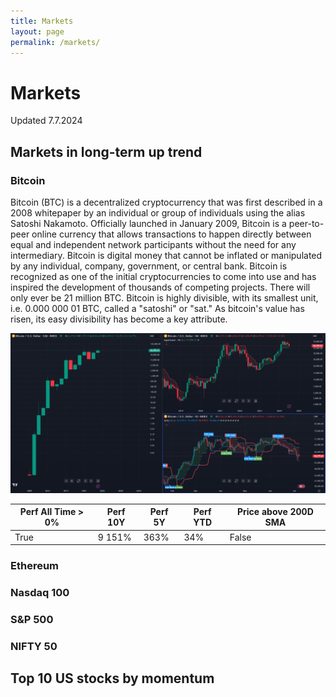 ```yaml
---
title: Markets
layout: page
permalink: /markets/
---
```


# Markets

Updated 7.7.2024

## Markets in long-term up trend

### Bitcoin
Bitcoin (BTC) is a decentralized cryptocurrency that was first described in a 2008 whitepaper by an individual or group of individuals using the alias Satoshi Nakamoto. Officially launched in January 2009, Bitcoin is a peer-to-peer online currency that allows transactions to happen directly between equal and independent network participants without the need for any intermediary. Bitcoin is digital money that cannot be inflated or manipulated by any individual, company, government, or central bank. Bitcoin is recognized as one of the initial cryptocurrencies to come into use and has inspired the development of thousands of competing projects. There will only ever be 21 million BTC. Bitcoin is highly divisible, with its smallest unit, i.e. 0.000 000 01 BTC, called a "satoshi" or "sat." As bitcoin's value has risen, its easy divisibility has become a key attribute.

<img src="../assets/images/bitcoin.png" width=750px>


| Perf All Time > 0%        | Perf 10Y    | Perf 5Y    | Perf YTD    | Price above 200D SMA |
| ------------------------- | ----------  | ---------- | ----------- | -------------------- |
| True                      | 9 151%      | 363%       | 34%         | False                |

### Ethereum

### Nasdaq 100

### S&P 500

### NIFTY 50

## Top 10 US stocks by momentum



